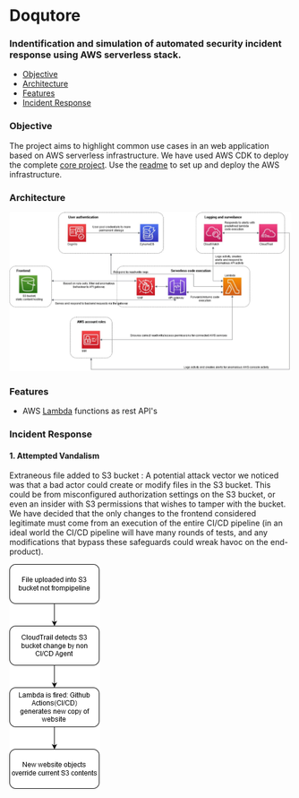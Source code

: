
# Doqutore
### Indentification and simulation of automated security incident response using AWS serverless stack. 

- [Objective](#objective)
- [Architecture](#architecture)
- [Features](#features)
- [Incident Response](#incident-response)


### Objective
The project aims to highlight common use cases in an web application based on AWS serverless infrastructure. We have used AWS CDK to deploy the complete [core project](https://github.com/Doqutor/doqutor-core/tree/master/infra). Use the [readme](https://github.com/Doqutor/doqutor-core/blob/master/infra/README.md) to set up and deploy the AWS infrastructure.

### Architecture
![Architecture Diagram](https://github.com/Doqutor/doqutor-core/blob/master/images/arch.jpg)

### Features
- AWS [Lambda](https://github.com/Doqutor/doqutor-core/tree/master/infra/lambda/api) functions as rest API's

### Incident Response
#### 1. Attempted Vandalism
Extraneous file added to S3 bucket : A potential attack vector we noticed was that a bad actor could create or modify files in the S3 bucket. This could be from misconfigured authorization settings on the S3 bucket, or even an insider with S3 permissions that wishes to tamper with the bucket. We have decided that the only changes to the frontend considered legitimate must come from an execution of the entire CI/CD pipeline (in an ideal world the CI/CD pipeline will have many rounds of tests, and any modifications that bypass these safeguards could wreak havoc on the end-product).

![File add to s3 bucket](https://github.com/Doqutor/doqutor-core/blob/master/images/s3_IR.png)
